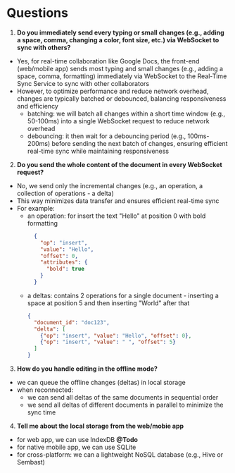 # Questions
1. **Do you immediately send every typing or small changes (e.g., adding a space, comma, changing a color, font size, etc.) via WebSocket to sync with others?**
- Yes, for real-time collaboration like Google Docs, the front-end (web/mobile app) sends most typing and small changes (e.g., adding a space, comma, formatting) immediately via WebSocket to the Real-Time Sync Service to sync with other collaborators
- However, to optimize performance and reduce network overhead, changes are typically batched or debounced, balancing responsiveness and efficiency
  - batching: we will batch all changes within a short time window (e.g., 50-100ms) into a single WebSocket request to reduce network overhead
  - debouncing: it then wait for a debouncing period (e.g., 100ms-200ms) before sending the next batch of changes, ensuring efficient real-time sync while maintaining responsiveness

2. **Do you send the whole content of the document in every WebSocket request?**
- No, we send only the incremental changes (e.g., an operation, a collection of operations - a delta)
- This way minimizes data transfer and ensures efficient real-time sync
- For example:
  - an operation: for insert the text "Hello" at position 0 with bold formatting
    ```json
      {
        "op": "insert",
        "value": "Hello",
        "offset": 0,
        "attributes": {
          "bold": true
        }
      }
    ``` 
  - a deltas: contains 2 operations for a single document - inserting a space at position 5 and then inserting "World" after that
    ```json
    {
      "document_id": "doc123",
      "delta": [
        {"op": "insert", "value": "Hello", "offset": 0},
        {"op": "insert", "value": " ", "offset": 5}
      ]
    }
    ```
3. **How do you handle editing in the offline mode?**
- we can queue the offline changes (deltas) in local storage
- when reconnected:
  - we can send all deltas of the same documents in sequential order
  - we send all deltas of different documents in parallel to minimize the sync time 

4. **Tell me about the local storage from the web/mobie app**
- for web app, we can use IndexDB **@Todo**
- for native mobile app, we can use  SQLite
- for cross-platform: we can a lightweight NoSQL database (e.g., Hive or Sembast)
